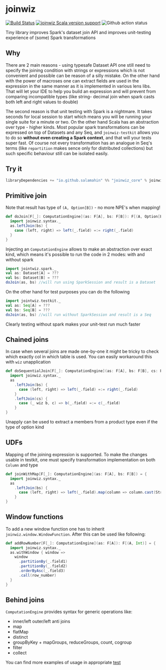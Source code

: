 # joinwiz

[![Build Status](https://travis-ci.com/Salamahin/joinwiz.svg?branch=master)](https://travis-ci.com/Salamahin/joinwiz)
[![joinwiz Scala version support](https://index.scala-lang.org/salamahin/joinwiz/joinwiz/latest-by-scala-version.svg)](https://index.scala-lang.org/salamahin/joinwiz/joinwiz)
![Github action status](https://github.com/ex00/joinwiz/actions/workflows/scala.yml/badge.svg?branch=master)

Tiny library improves Spark's dataset join API and improves unit-testing experience of (some) Spark transformations

## Why
There are 2 main reasons - using typesafe Dataset API one still need to specify the joining condition with strings or
expressions which is not convenient and possible can be reason of a silly mistake. On the other hand with the power of
macroses one can extract fields are used in the expression in the same manner as it is implemented in various lens libs.
That will let your IDE to help you build an expression and will prevent from comparing incompatible types (like string-
decimal join when spark casts both left and right values to double)

The second reason is that unit testing with Spark is a nightmare. It takes seconds for local session to start which 
means you will be running your single suite for a minute or two. On the other hand Scala has an abstraction over type - 
higher kinds. Most popular spark transformations can be expressed on top of Datasets and any Seq, and `joinwiz-testkit` 
allows you to do so **without even creating a Spark context**, and that will your tests super fast. Of course not every 
transformation has an analogue in Seq's terms (like `repartition` makes sence only for distributed collections) but
such specific behaviour still can be isolated easily.

## Try it
```scala
libraryDependencies += "io.github.salamahin" %% "joinwiz_core" % joinwiz_version
```


## Primitive join
Note that result has type of `(A, Option[B])` - no more NPE's when mapping!
```scala
def doJoin[F[_]: ComputationEngine](as: F[A], bs: F[B]): F[(A, Option[B])] = {
  import joinwiz.syntax._
  as.leftJoin(bs) {
    case (left, right) => left(_.field) =:= right(_.field)
  }
}
```

Injecting an `ComputationEngine` allows to make an abstraction over exact kind, which means it's possible to run
the code in 2 modes: with and without spark
```scala
import jointwiz.spark._
val as: Dataset[A] = ???
val bs: Dataset[B] = ???
doJoin(as, bs) //will run using SparkSession and result is a Dataset
```

On the other hand for test purposes you can do the following
```scala
import jointwiz.testkit._
val as: Seq[A] = ???
val bs: Seq[B] = ???
doJoin(as, bs) //will run without SparkSession and result is a Seq
```

Clearly testing without spark makes your unit-test run much faster 

## Chained joins
In case when several joins are made one-by-one it might be tricky to check which exactly col in which table is used.
You can easily workaround this with `wiz` unapplication
```scala
def doSequentialJoin[F[_]: ComputationEngine](as: F[A], bs: F[B], cs: F[C]) = {
  import joinwiz.syntax._
  as
    .leftJoin(bs) {
      case (left, right) => left(_.field) =:= right(_.field)
    }
    .leftJoin(cs) {
      case (_ wiz b, c) => b(_.field) =:= c(_.field)
    }
}
```

Unapply can be used to extract a members from a product type even if the type of option kind

## UDFs
Mapping of the joining expression is supported. To make the changes usable in testkit, one must specify transformation
implementation on both `Column` and type
```scala
def joinWithMap[F[_]: ComputationEngine](as: F[A], bs: F[B]) = {
  import joinwiz.syntax._
  as
    .leftJoin(bs) {
      case (left, right) => left(_.field).map(column => column.cast(StringType), value => value.toString) =:= right(_.field)
    }
}
```

## Window functions
To add a new window function one has to inherit `joinwiz.window.WindowFunction`. After this can be used like following:
```scala
def addRowNumber[F[_]: ComputationEngine](as: F[A]): F[(A, Int)] = {
  import joinwiz.syntax._
  as.withWindow { window =>
    window
      .partitionBy(_.field1)
      .partitionBy(_.field2)
      .orderByAsc(_.field3)
      .call(row_number)
  }
}
```

## Behind joins
`ComputationEngine` provides syntax for generic operations like:
  * inner/left outer/left anti joins
  * map
  * flatMap
  * distinct
  * groupByKey + mapGroups, reduceGroups, count, cogroup
  * filter
  * collect

You can find more examples of usage in appropriate [test](joinwiz_core/src/test/scala/joinwiz/ComputationEngineTest.scala)